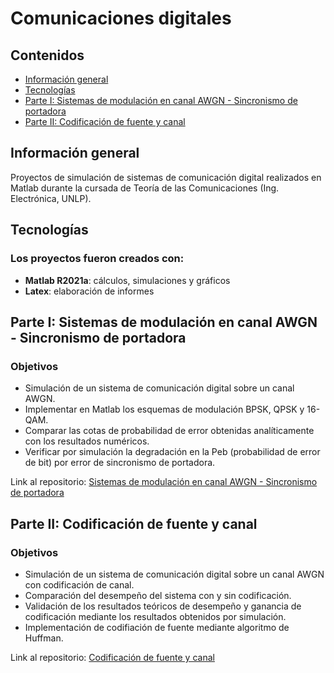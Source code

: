 # Comunicaciones digitales

## Contenidos
* [Información general](#informacion-general)
* [Tecnologías](#technologies)
* [Parte I: Sistemas de modulación en canal AWGN - Sincronismo de portadora](#main-features)
* [Parte II: Codificación de fuente y canal](https://github.com/ivan-svetlich/bookshelf/blob/main/screenshots/README.md)

## Información general
Proyectos de simulación de sistemas de comunicación digital realizados en Matlab durante la cursada de Teoría de las Comunicaciones (Ing. Electrónica, UNLP).

## Tecnologías
### Los proyectos fueron creados con:
* **Matlab R2021a**: cálculos, simulaciones y gráficos
* **Latex**: elaboración de informes

## Parte I: Sistemas de modulación en canal AWGN - Sincronismo de portadora
### Objetivos
* Simulación de un sistema de comunicación digital sobre un canal AWGN.
* Implementar en Matlab los esquemas de modulación BPSK, QPSK y 16-QAM.
* Comparar las cotas de probabilidad de error obtenidas analíticamente con los resultados numéricos.
* Verificar por simulación la degradación en la Peb (probabilidad de error de bit) por error de sincronismo de portadora.

Link al repositorio: [Sistemas de modulación en canal AWGN - Sincronismo de portadora](https://github.com/ivan-svetlich/digital-communications/tree/main/modulation-and-synchronization)

## Parte II: Codificación de fuente y canal
### Objetivos
* Simulación de un sistema de comunicación digital sobre un canal AWGN con codificación de
canal.
* Comparación del desempeño del sistema con y sin codificación.
* Validación de los resultados teóricos de desempeño y ganancia de codificación mediante los
resultados obtenidos por simulación.
* Implementación de codifiación de fuente mediante algoritmo de Huffman.

Link al repositorio: [Codificación de fuente y canal](https://github.com/ivan-svetlich/digital-communications/tree/main/source-and-channel-encoding)
